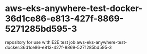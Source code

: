 # aws-eks-anywhere-test-docker-36d1ce86-e813-427f-8869-5271285bd595-3
repository for use with E2E test job aws-eks-anywhere-test-docker:36d1ce86-e813-427f-8869-5271285bd595-3

